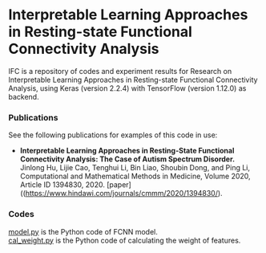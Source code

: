 # Interpretable Learning Approaches in Resting-state Functional Connectivity Analysis
IFC is a repository of codes and experiment results for Research on Interpretable Learning Approaches in Resting-state Functional Connectivity Analysis, using Keras (version 2.2.4) with TensorFlow (version 1.12.0) as backend.
### Publications
See the following publications for examples of this code in use:
 * **Interpretable Learning Approaches in Resting-State Functional Connectivity Analysis: The Case of Autism Spectrum Disorder.** Jinlong Hu, Lijie Cao, Tenghui Li, Bin Liao, Shoubin Dong, and Ping Li, Computational and Mathematical Methods in Medicine, Volume 2020, Article ID 1394830, 2020. [paper]((https://www.hindawi.com/journals/cmmm/2020/1394830/).

### Codes
[model.py](model.py) is the Python code of FCNN model.  
[cal_weight.py](cal_weight.py) is the Python code of calculating the weight of features.  






